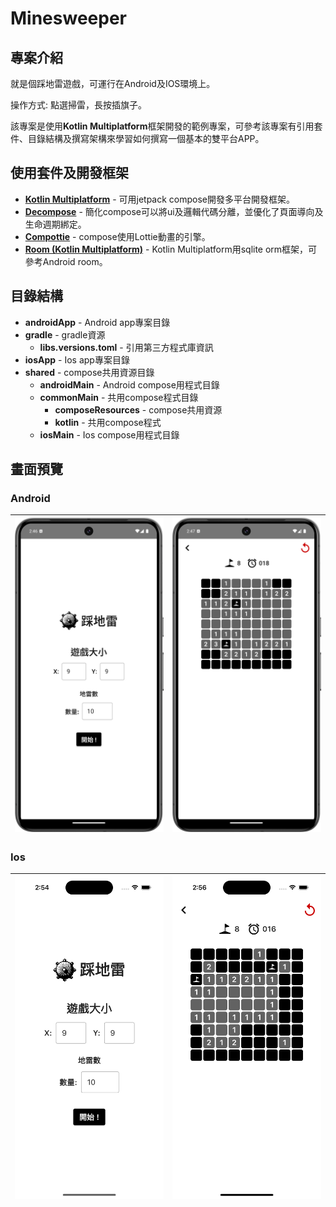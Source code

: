 # Minesweeper

## 專案介紹

就是個踩地雷遊戲，可運行在Android及IOS環境上。

操作方式: 點選掃雷，長按插旗子。

該專案是使用**Kotlin Multiplatform**框架開發的範例專案，可參考該專案有引用套件、目錄結構及撰寫架構來學習如何撰寫一個基本的雙平台APP。

## 使用套件及開發框架

* [**Kotlin Multiplatform**](https://kotlinlang.org/docs/multiplatform.html) - 可用jetpack
  compose開發多平台開發框架。
* [**Decompose**](https://github.com/arkivanov/Decompose) - 簡化compose可以將ui及邏輯代碼分離，並優化了頁面導向及生命週期綁定。
* [**Compottie**](https://github.com/alexzhirkevich/compottie) - compose使用Lottie動畫的引擎。
* [**Room (Kotlin Multiplatform)**](https://developer.android.com/kotlin/multiplatform/room?hl=zh-tw) - Kotlin Multiplatform用sqlite orm框架，可參考Android room。

## 目錄結構

* **androidApp** - Android app專案目錄
* **gradle** - gradle資源
    * **libs.versions.toml** - 引用第三方程式庫資訊
* **iosApp** - Ios app專案目錄
* **shared** - compose共用資源目錄
    * **androidMain** - Android compose用程式目錄
    * **commonMain** - 共用compose程式目錄
        * **composeResources** - compose共用資源
        * **kotlin** - 共用compose程式
    * **iosMain** - Ios compose用程式目錄

## 畫面預覽

### Android

| ![主畫面](preview/android_main.png) | ![遊戲畫面](preview/android_game.png) |
|:--------------------------------:|:---------------------------------:|

### Ios

| ![主畫面](preview/ios_main.png) | ![遊戲畫面](preview/ios_game.png) |
|:----------------------------:|:-----------------------------:|
